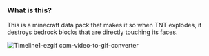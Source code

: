 ### What is this?
This is a minecraft data pack that makes it so when TNT explodes, it destroys bedrock blocks that are directly touching its faces.

![Timeline1-ezgif com-video-to-gif-converter](https://github.com/user-attachments/assets/329879eb-da3a-4792-bd8b-a7758e59d2fa)
